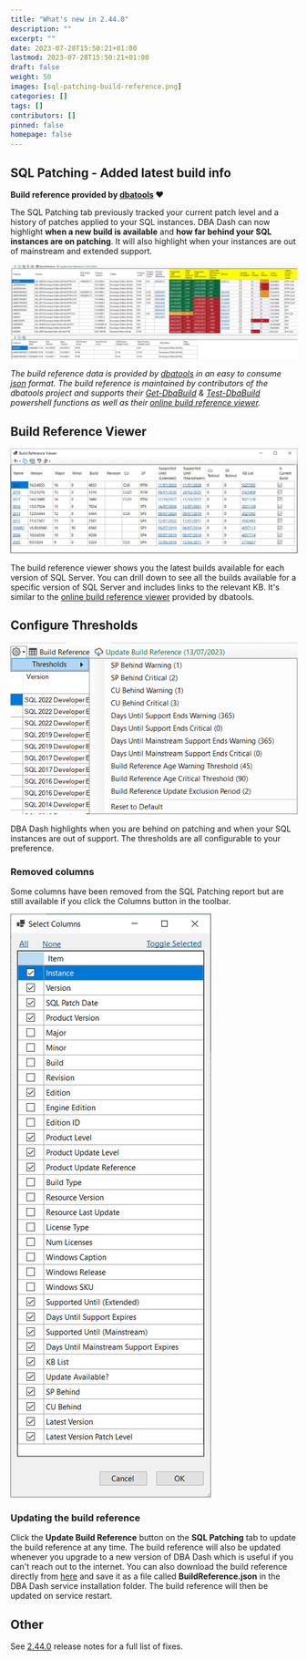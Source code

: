 ```yaml
---
title: "What's new in 2.44.0"
description: ""
excerpt: ""
date: 2023-07-28T15:50:21+01:00
lastmod: 2023-07-28T15:50:21+01:00
draft: false
weight: 50
images: [sql-patching-build-reference.png]
categories: []
tags: []
contributors: []
pinned: false
homepage: false
---
```

## SQL Patching - Added latest build info

**Build reference provided by [dbatools](https://dbatools.io) ♥️**

The SQL Patching tab previously tracked your current patch level and a history of patches applied to your SQL instances.  DBA Dash can now highlight **when a new build is available** and **how far behind your SQL instances are on patching**.  It will also highlight when your instances are out of mainstream and extended support.

[![SQL Patching](sql-patching.png)](sql-patching.png)

*The build reference data is provided by [dbatools](https://dbatools.io) in an easy to consume [json](https://dataplat.github.io/assets/dbatools-buildref-index.json) format.  The build reference is maintained by contributors of the dbatools project and supports their [Get-DbaBuild](https://docs.dbatools.io/Get-DbaBuild) & [Test-DbaBuild](https://docs.dbatools.io/Test-DbaBuild) powershell functions as well as their [online build reference viewer](https://dataplat.github.io/builds).* 

## Build Reference Viewer

[![Build Reference Viewer](build-reference-viewer.png)](build-reference-viewer.png)

The build reference viewer shows you the latest builds available for each version of SQL Server.  You can drill down to see all the builds available for a specific version of SQL Server and includes links to the relevant KB.  It's similar to the [online build reference viewer](https://dataplat.github.io/builds) provided by dbatools.

## Configure Thresholds

![Threshold Configuration](thresholds.png)

DBA Dash highlights when you are behind on patching and when your SQL instances are out of support.  The thresholds are all configurable to your preference.

### Removed columns

Some columns have been removed from the SQL Patching report but are still available if you click the Columns button in the toolbar. 

![Columns](columns.png)

### Updating the build reference

Click the **Update Build Reference** button on the **SQL Patching** tab to update the build reference at any time.  The build reference will also be updated whenever you upgrade to a new version of DBA Dash which is useful if you can't reach out to the internet.  You can also download the build reference directly from [here](https://dataplat.github.io/assets/dbatools-buildref-index.json) and save it as a file called **BuildReference.json** in the DBA Dash service installation folder.  The build reference will then be updated on service restart.

## Other

See [2.44.0](https://github.com/trimble-oss/dba-dash/releases/tag/2.44.0) release notes for a full list of fixes.


